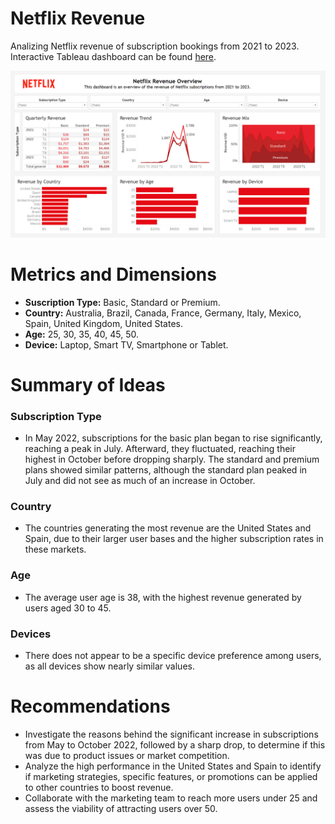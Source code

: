 # Netflix Revenue
Analizing Netflix revenue of subscription bookings from 2021 to 2023. Interactive Tableau dashboard can be found [here](https://public.tableau.com/app/profile/ren.d.vila.licona/viz/NetflixRevenue_17301404943970/Dashboard).

![Image Alt](https://github.com/rene-dl/Netflix_Revenue/blob/main/NetflixDashboard.png?raw=true) 

# Metrics and Dimensions
- **Suscription Type:** Basic, Standard or Premium.
- **Country:** Australia, Brazil, Canada, France, Germany, Italy, Mexico, Spain, United Kingdom, United States.
- **Age:** 25, 30, 35, 40, 45, 50.
- **Device:** Laptop, Smart TV, Smartphone or Tablet.

# Summary of Ideas

### Subscription Type
- In May 2022, subscriptions for the basic plan began to rise significantly, reaching a peak in July. Afterward, they fluctuated, reaching their highest in October before dropping sharply. The standard and premium plans showed similar patterns, although the standard plan peaked in July and did not see as much of an increase in October.

### Country
- The countries generating the most revenue are the United States and Spain, due to their larger user bases and the higher subscription rates in these markets.

### Age
- The average user age is 38, with the highest revenue generated by users aged 30 to 45.

### Devices
- There does not appear to be a specific device preference among users, as all devices show nearly similar values.

# Recommendations

- Investigate the reasons behind the significant increase in subscriptions from May to October 2022, followed by a sharp drop, to determine if this was due to product issues or market competition.
- Analyze the high performance in the United States and Spain to identify if marketing strategies, specific features, or promotions can be applied to other countries to boost revenue.
- Collaborate with the marketing team to reach more users under 25 and assess the viability of attracting users over 50.

